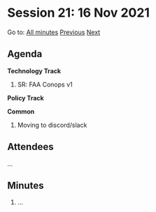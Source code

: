 # Session 21: 16 Nov 2021

Go to: [All minutes](../../../index.md) [Previous](./12.md) [Next](19.md)

## Agenda

**Technology Track**

1. SR: FAA Conops v1

**Policy Track**

**Common**

1. Moving to discord/slack

## Attendees

...

## Minutes

1. ...
